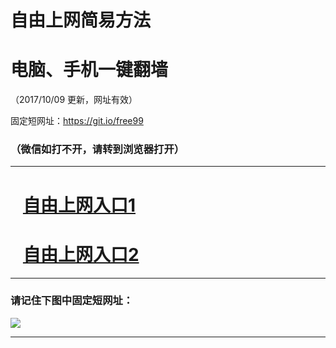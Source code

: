 ﻿# 自由上网简易方法

# 电脑、手机一键翻墙

（2017/10/09 更新，网址有效）

固定短网址：https://git.io/free99

### （微信如打不开，请转到浏览器打开）


***





# &nbsp;&nbsp; <a href="http://ft1239616341.fwq-tz-1001.info/fwqtz01.html?t=100900124245 " target="_blank">自由上网入口1</a>
# &nbsp;&nbsp; <a href="http://ft3114119589.fwq-tz-1002.info/fwqtz02.html?t=100900116398 " target="_blank">自由上网入口2</a>
***

### 请记住下图中固定短网址：

<img src="https://s3-us-west-2.amazonaws.com/fwq-1001/yjfq-20170905okok.png" /> 


***

